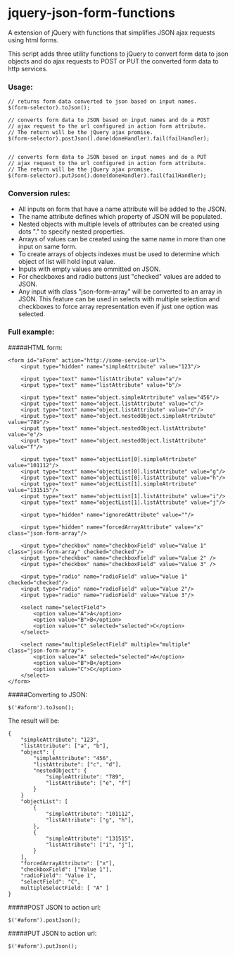 jquery-json-form-functions
==========================

A extension of jQuery with functions that simplifies JSON ajax requests using html forms.

This script adds three utility functions to jQuery to convert form data to json objects and do ajax requests to POST or PUT the converted form data to http services.
  
### Usage:

  	// returns form data converted to json based on input names.
	$(form-selector).toJson(); 

	// converts form data to JSON based on input names and do a POST  
	// ajax request to the url configured in action form attribute. 
	// The return will be the jQuery ajax promise.
	$(form-selector).postJson().done(doneHandler).fail(failHandler);
 

	// converts form data to JSON based on input names and do a PUT  
	// ajax request to the url configured in action form attribute. 
	// The return will be the jQuery ajax promise.
	$(form-selector).putJson().done(doneHandler).fail(failHandler);
  
### Conversion rules:

  - All inputs on form that have a name attribute will be added to the JSON.
  - The name attribute defines which property of JSON will be populated.
  - Nested objects with multiple levels of attributes can be created using dots "." to specify nested properties.
  - Arrays of values can be created using the same name in more than one input on same form.
  - To create arrays of objects indexes must be used to determine which object of list will hold input value.
  - Inputs with empty values are ommitted on JSON.
  - For checkboxes and radio buttons just "checked" values are added to JSON.
  - Any input with class "json-form-array" will be converted to an array in JSON. This feature can be used in selects with multiple selection and checkboxes to force array representation even if just one option was selected.
    

### Full example:

#####HTML form:

	<form id="aForm" action="http://some-service-url">   
    	<input type="hidden" name="simpleAttribute" value="123"/>

    	<input type="text" name="listAttribute" value="a"/>
    	<input type="text" name="listAttribute" value="b"/>
      
    	<input type="text" name="object.simpleAtrtribute" value="456"/>
    	<input type="text" name="object.listAttribute" value="c"/>
    	<input type="text" name="object.listAttribute" value="d"/>
    	<input type="text" name="object.nestedObject.simpleAtrtribute" value="789"/>  
    	<input type="text" name="object.nestedObject.listAttribute" value="e"/>
    	<input type="text" name="object.nestedObject.listAttribute" value="f"/>
	      
    	<input type="text" name="objectList[0].simpleAtrtribute" value="101112"/>
	    <input type="text" name="objectList[0].listAttribute" value="g"/>
	    <input type="text" name="objectList[0].listAttribute" value="h"/>
    	<input type="text" name="objectList[1].simpleAtrtribute" value="131515"/>
	    <input type="text" name="objectList[1].listAttribute" value="i"/>
    	<input type="text" name="objectList[1].listAttribute" value="j"/>

        <input type="hidden" name="ignoredAttribute" value=""/>

        <input type="hidden" name="forcedArrayAttribute" value="x" class="json-form-array"/>

        <input type="checkbox" name="checkboxField" value="Value 1" class="json-form-array" checked="checked"/> 
        <input type="checkbox" name="checkboxField" value="Value 2" /> 
        <input type="checkbox" name="checkboxField" value="Value 3" />
        
        <input type="radio" name="radioField" value="Value 1" checked="checked"/>
        <input type="radio" name="radioField" value="Value 2"/>
        <input type="radio" name="radioField" value="Value 3"/> 
        
        <select name="selectField">
            <option value="A">A</option>
            <option value="B">B</option>
            <option value="C" selected="selected">C</option>
        </select>
        
        <select name="multipleSelectField" multiple="multiple" class="json-form-array">
            <option value="A" selected="selected">A</option>
            <option value="B">B</option>
            <option value="C">C</option>
        </select>        
    </form>

#####Converting to JSON:
    
  	$('#aform').toJson(); 
  
The result will be:

  	{ 
  		"simpleAttribute": "123",
  		"listAttribute": ["a", "b"],
  		"object": {
  			"simpleAttribute": "456",
  			"listAttribute": ["c", "d"],
 			"nestedObject": {
  				"simpleAttribute": "789",
  				"listAttribute": ["e", "f"]
  			} 
  		}
  		"objectList": [
  			{
  				"simpleAttribute": "101112",
  				"listAttribute": ["g", "h"],
  			},  
  			{
  				"simpleAttribute": "131515",
  				"listAttribute": ["i", "j"],
  			}  
  		],
  		"forcedArrayAttribute": ["x"],
  		"checkboxField": ["Value 1"],
  		"radioField": "Value 1",
        "selectField": "C",
        multipleSelectField: [ "A" ]   		
  	}
  
#####POST JSON to action url:
   
   	$('#aform').postJson();
   
#####PUT JSON to action url:
    
   	$('#aform').putJson();

